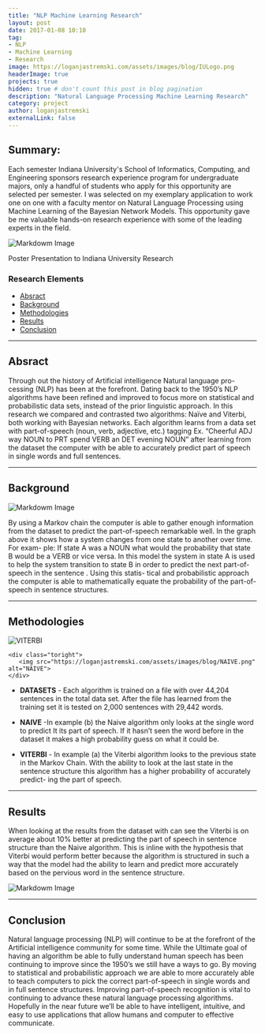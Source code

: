 ```yaml
---
title: "NLP Machine Learning Research"
layout: post
date: 2017-01-08 10:10
tag:
- NLP
- Machine Learning
- Research
image: https://loganjastremski.com/assets/images/blog/IULogo.png 
headerImage: true
projects: true
hidden: true # don't count this post in blog pagination
description: "Natural Language Processing Machine Learning Research"
category: project
author: loganjastremski
externalLink: false
---
```


## Summary:
Each semester Indiana University's School of Informatics, Computing, and Engineering sponsors research experience program for undergraduate majors, only a handful of students who apply for this opportunity are selected per semester. I was selected on my exemplary application to work one on one with a faculty mentor on Natural Language Processing using Machine Learning of the Bayesian Network Models. This opportunity gave be me valuable hands-on research experience with some of the leading experts in the field.


![Markdowm Image][1]
<figcaption class="caption">Poster Presentation to Indiana University Research</figcaption>




### Research Elements
- [Absract](#Absract)
- [Background](#Background)
- [Methodologies](#Methodologies)
- [Results](#Results)
- [Conclusion](#Conclusion)

---

## Absract

Through out the history of Artificial intelligence Natural language pro-
cessing (NLP) has been at the forefront. Dating back to the 1950’s NLP 
algorithms have been refined and improved to focus more on statistical
and probabilistic data sets, instead of the prior linguistic approach. In
this research we compared and contrasted two algorithms: Naïve and
Viterbi, both working with Bayesian networks. Each algorithm learns
from a data set with part-of-speech (noun, verb, adjective, etc.) tagging
Ex. “Cheerful ADJ way NOUN to PRT spend VERB an DET evening NOUN”
after learning from the dataset the computer with be able to accurately
predict part of speech in single words and full sentences.

---

## Background

![Markdowm Image][2]

By using a Markov chain the computer is able to gather
enough information from the dataset to predict the
part-of-speech remarkable well. In the graph above it shows how
a system changes from one state to another over time. For exam-
ple: If state A was a NOUN what would the probability that state
B would be a VERB or vice versa. In this model the system in
state A is used to help the system transition to state B in order to
predict the next part-of-speech in the sentence . Using this statis-
tical and probabilistic approach the computer is able to mathematically
 equate the probability of the part-of-speech in sentence structures.

 ---

## Methodologies


 <div class="side-by-side">
    <div class="toleft">
        <img src="https://loganjastremski.com/assets/images/blog/VITERBI.png" alt="VITERBI">
    </div>

    <div class="toright">
       <img src="https://loganjastremski.com/assets/images/blog/NAIVE.png" alt="NAIVE">
    </div>
</div>

* **DATASETS** - Each algorithm is trained on a file with over 44,204 sentences in
the total data set. After the file has learned from the training set it
is tested on 2,000 sentences with 29,442 words.

* **NAIVE** -In example (b) the Naive algorithm only looks at the single word
to predict It its part of speech. If it hasn’t seen the word before in
the dataset it makes a high probability guess on what it could be.

* **VITERBI** - In example (a) the Viterbi algorithm looks to the previous state in the
Markov Chain. With the ability to look at the last state in the sentence
structure this algorithm has a higher probability of accurately predict-
ing the part of speech.

---

## Results

When looking at the results from the dataset with can see the Viterbi is
on average about 10% better at predicting the part of speech in sentence
 structure than the Naive algorithm. This is inline with the hypothesis
 that Viterbi would perform better because the algorithm is structured
in such a way that the model had the ability to learn and predict more
accurately based on the pervious word in the sentence structure.

![Markdowm Image][3]

---

## Conclusion

Natural language processing (NLP) will continue to be at the forefront of
the Artificial intelligence community for some time. While the Ultimate
goal of having an algorithm be able to fully understand human speech
has been continuing to improve since the 1950’s we still have a ways to
go. By moving to statistical and probabilistic approach we are able to
more accurately able to teach computers to pick the correct
part-of-speech in single words and in full sentence structures. Improving
part-of-speech recognition is vital to continuing to advance these natural
language processing algorithms. Hopefully in the near future we’ll be
able to have intelligent, intuitive, and easy to use applications that allow
humans and computer to effective communicate.

[1]: https://loganjastremski.com/assets/images/blog/MachineLearningPoster.png
[2]: https://loganjastremski.com/assets/images/blog/MC.png
[3]: https://loganjastremski.com/assets/images/blog/Results.png
